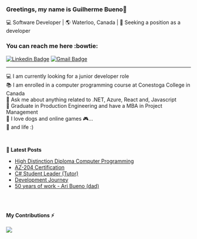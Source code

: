 ### Greetings, my name is Guilherme Bueno👋

💻 Software Developer | 🌎 Waterloo, Canada | 🎯 Seeking a position as a developer

### You can reach me here :bowtie:

[![Linkedin Badge](https://img.shields.io/badge/-GuilhermeBueno-blue?style=flat-square&logo=Linkedin&logoColor=white&link=https://www.linkedin.com/in/guilherme-bueno-pmp)](https://www.linkedin.com/in/guilherme-bueno-pmp)
[![Gmail Badge](https://img.shields.io/badge/-bueno.itdev-c14438?style=flat-square&logo=Gmail&logoColor=white&link=mailto:bueno.itdev@gmail.com)](mailto:bueno.itdev@gmail.com)

---

💻 I am currently looking for a junior developer role<br>
📚 I am enrolled in a computer programming course at Conestoga College in Canada <br>
💬 Ask me about anything related to .NET, Azure, React and, Javascript<br>
📎 Graduate in Production Engineering and have a MBA in Project Management <br>
🐶 I love dogs and online games 🎮...<br>
💫 and life :)

<br/>

**📕 Latest Posts**
- [High Distinction Diploma Computer Programming](https://www.linkedin.com/feed/update/urn:li:activity:7057686547940216834/)
- [AZ-204 Certification](https://www.linkedin.com/posts/guilherme-bueno-pmp_canada-softwaredeveloper-azure-activity-7025916766946004992-eelm?utm_source=share&utm_medium=member_desktop)
- [C# Student Leader (Tutor)](https://www.linkedin.com/feed/update/urn:li:activity:7018627606656815104/)
- [Development Journey](https://www.linkedin.com/posts/guilherme-bueno-pmp_vamos-falar-sobre-uma-jornada-do-zero-em-activity-6937857879613878272-fOrm?utm_source=linkedin_share&utm_medium=member_desktop_web)
- [50 years of work - Ari Bueno (dad)](https://www.linkedin.com/feed/update/urn:li:activity:6915507453035991040/)

<br/>
<br/>

**My Contributions ⚡**
<br/>
<br/>
<a>
  <img align="left" src="https://github-readme-stats.vercel.app/api?username=BuenoIT&count_private=true&show_icons=true&theme=onedark" />
</a>

<br/>
</samp>

<!---
BuenoIT/BuenoIT is a ✨ special ✨ repository because its `README.md` (this file) appears on your GitHub profile.
You can click the Preview link to take a look at your changes.
--->
